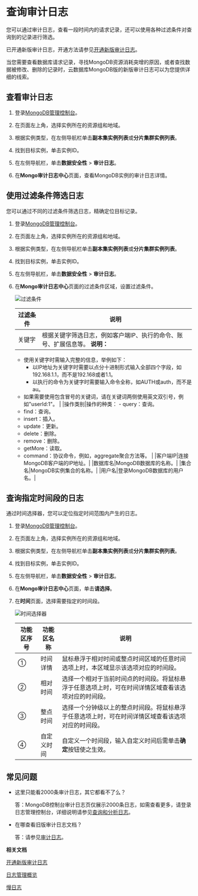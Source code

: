 # 查询审计日志

您可以通过审计日志，查看一段时间内的请求记录，还可以使用各种过滤条件对查询到的记录进行筛选。

已开通新版审计日志，开通方法请参见[开通新版审计日志](/intl.zh-CN/用户指南/数据安全性/新版审计日志/开通新版审计日志.md)。

当您需要查看数据库请求记录，寻找MongoDB资源消耗突增的原因，或者查找数据被修改、删除的记录时，云数据库MongoDB版的新版审计日志可以为您提供详细的线索。

## 查看审计日志

1.  登录[MongoDB管理控制台](https://mongodb.console.aliyun.com/)。

2.  在页面左上角，选择实例所在的资源组和地域。

3.  根据实例类型，在左侧导航栏单击**副本集实例列表**或**分片集群实例列表**。

4.  找到目标实例，单击实例ID。

5.  在左侧导航栏，单击**数据安全性** \> **审计日志**。

6.  在**Mongo审计日志中心**页面，查看MongoDB实例的审计日志详情。


## 使用过滤条件筛选日志

您可以通过不同的过滤条件筛选日志，精确定位目标记录。

1.  登录[MongoDB管理控制台](https://mongodb.console.aliyun.com/)。

2.  在页面左上角，选择实例所在的资源组和地域。

3.  根据实例类型，在左侧导航栏单击**副本集实例列表**或**分片集群实例列表**。

4.  找到目标实例，单击实例ID。

5.  在左侧导航栏，单击**数据安全性** \> **审计日志**。

6.  在**Mongo审计日志中心**页面的过滤条件区域，设置过滤条件。

    ![过滤条件](https://static-aliyun-doc.oss-accelerate.aliyuncs.com/assets/img/zh-CN/6846819951/p102748.png)

    |过滤条件|说明|
    |----|--|
    |关键字|根据关键字筛选日志，例如客户端IP、执行的命令、账号、扩展信息等。 **说明：**

    -   使用关键字时需输入完整的信息，举例如下：
        -   以IP地址为关键字时需要以点分十进制形式输入全部四个字段，如192.168.1.1，而不是192.168或者1.1。
        -   以执行的命令为关键字时需要输入命令全称，如AUTH或auth，而不是au。
    -   如果需要使用包含冒号的关键词，请在关键词两侧使用英文双引号，例如"userId:1"。 |
    |操作类别|操作的种类：     -   query：查询。
    -   find：查询。
    -   insert：插入。
    -   update：更新。
    -   delete：删除。
    -   remove：删除。
    -   getMore：读取。
    -   command：协议命令，例如，aggregate聚合方法等。 |
    |客户端IP|连接MongoDB客户端的IP地址。|
    |数据库名|MongoDB数据库的名称。|
    |集合名|MongoDB实例集合的名称。|
    |用户名|登录MongoDB数据库的用户名。|


## 查询指定时间段的日志

通过时间选择器，您可以定位指定时间范围内产生的日志。

1.  登录[MongoDB管理控制台](https://mongodb.console.aliyun.com/)。

2.  在页面左上角，选择实例所在的资源组和地域。

3.  根据实例类型，在左侧导航栏单击**副本集实例列表**或**分片集群实例列表**。

4.  找到目标实例，单击实例ID。

5.  在左侧导航栏，单击**数据安全性** \> **审计日志**。

6.  在**Mongo审计日志中心**页面，单击**请选择**。

7.  在**时间**页面，选择需要指定的时间段。

    ![时间选择器](https://static-aliyun-doc.oss-accelerate.aliyuncs.com/assets/img/zh-CN/2739459951/p77366.png)

    |功能区序号|功能区名称|说明|
    |-----|-----|--|
    |①|时间详情|鼠标悬浮于相对时间或整点时间区域的任意时间选项上时，本区域显示该选项对应的时间段。|
    |②|相对时间|选择一个相对于当前时间点的时间段。将鼠标悬浮于任意选项上时，可在时间详情区域查看该选项对应的时间段。|
    |③|整点时间|选择一个分钟级以上的整点时间段。将鼠标悬浮于任意选项上时，可在时间详情区域查看该选项对应的时间段。|
    |④|自定义时间|自定义一个时间段，输入自定义时间后需单击**确定**按钮使之生效。|


## 常见问题

-   这里只能看2000条审计日志，其它都看不了么？

    答：MongoDB控制台审计日志页仅展示2000条日志，如需查看更多，请登录日志管理控制台，详细说明请参见[查询和分析日志](/intl.zh-CN/查询与分析/查询和分析日志.md)。

-   在哪查看旧版审计日志文档？

    答：请参见[审计日志]()。


**相关文档**  


[开通新版审计日志](/intl.zh-CN/用户指南/数据安全性/新版审计日志/开通新版审计日志.md)

[日志管理概览](/intl.zh-CN/用户指南/日志管理/日志管理概览.md)

[慢日志](/intl.zh-CN/用户指南/性能诊断与优化（CloudDBA）/慢日志.md)

